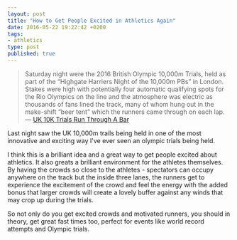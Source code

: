 ```yaml
---
layout: post
title: "How to Get People Excited in Athletics Again"
date: 2016-05-22 19:22:42 +0200
tags:
- athletics
type: post
published: true
---
```


> Saturday night were the 2016 British Olympic 10,000m Trials, held as part of the “Highgate Harriers Night of the 10,000m PBs” in London. Stakes were high with potentially four automatic qualifying spots for the Rio Olympics on the line and the atmosphere was electric as thousands of fans lined the track, many of whom hung out in the make-shift “beer tent” which the runners came through on each lap.  
— [UK 10K Trials Run Through A Bar](https://www.letsrun.com/news/2016/05/uk-10k-trials-run-bar-total-unknown-jess-andrews-sets-huge-83-second-pb-win-british-10000m-trials-qualify-rio-jo-pavey-falters-might-miss-rio/)

Last night saw the UK 10,000m trails being held in one of the most innovative and exciting way I've ever seen an olympic trials being held.

I think this is a brilliant idea and a great way to get people excited about athletics. It also greats a brilliant environment for the athletes themselves.  By having the crowds so close to the athletes - spectators can occupy anywhere on the track but the inside three lanes, the runners get to experience the excitement of the crowd and feel the energy with the added bonus that larger crowds will create a lovely buffer against any winds that may crop up during the trials.

So not only do you get excited crowds and motivated runners, you should in theory, get great fast times too, perfect for events like world record attempts and Olympic trials.
